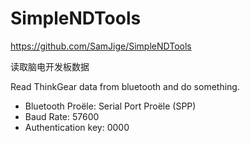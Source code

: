 # SimpleNDTools

https://github.com/SamJige/SimpleNDTools

读取脑电开发板数据
 
Read ThinkGear data from bluetooth and do something.

- Bluetooth Proële: Serial Port Proële (SPP)
- Baud Rate: 57600
- Authentication key: 0000

